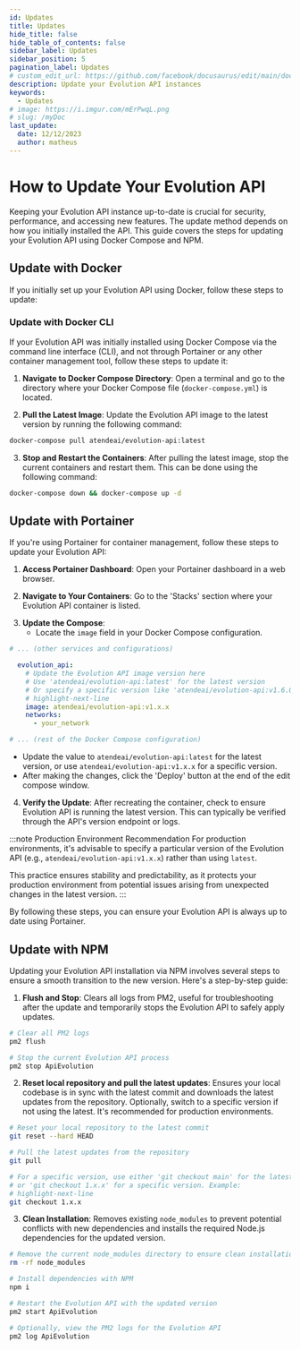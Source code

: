 ```yaml
---
id: Updates
title: Updates
hide_title: false
hide_table_of_contents: false
sidebar_label: Updates
sidebar_position: 5
pagination_label: Updates
# custom_edit_url: https://github.com/facebook/docusaurus/edit/main/docs/api-doc-markdown.md
description: Update your Evolution API instances
keywords:
  - Updates
# image: https://i.imgur.com/mErPwqL.png
# slug: /myDoc
last_update:
  date: 12/12/2023
  author: matheus
---
```


# How to Update Your Evolution API

Keeping your Evolution API instance up-to-date is crucial for security, performance, and accessing new features. The update method depends on how you initially installed the API. This guide covers the steps for updating your Evolution API using Docker Compose and NPM.

## Update with Docker

If you initially set up your Evolution API using Docker, follow these steps to update:

### Update with Docker CLI

If your Evolution API was initially installed using Docker Compose via the command line interface (CLI), and not through Portainer or any other container management tool, follow these steps to update it:

1. **Navigate to Docker Compose Directory**: Open a terminal and go to the directory where your Docker Compose file (`docker-compose.yml`) is located.

2. **Pull the Latest Image**: Update the Evolution API image to the latest version by running the following command:

```bash title="CLI"
docker-compose pull atendeai/evolution-api:latest
```

3. **Stop and Restart the Containers**: After pulling the latest image, stop the current containers and restart them. This can be done using the following command:

```bash title="CLI"
docker-compose down && docker-compose up -d

```

## Update with Portainer

If you're using Portainer for container management, follow these steps to update your Evolution API:

1. **Access Portainer Dashboard**: Open your Portainer dashboard in a web browser.

2. **Navigate to Your Containers**: Go to the 'Stacks' section where your Evolution API container is listed.

<!-- ![Portainer Interface](/public/images/01-portainer.png) -->

3. **Update the Compose**:
   - Locate the `image` field in your Docker Compose configuration.

```yaml title="https://portainer.yourdomain.com/#!/1/docker/stacks/evolution"
# ... (other services and configurations)

  evolution_api:
    # Update the Evolution API image version here
    # Use 'atendeai/evolution-api:latest' for the latest version
    # Or specify a specific version like 'atendeai/evolution-api:v1.6.0'
    # highlight-next-line
    image: atendeai/evolution-api:v1.x.x
    networks:
      - your_network

# ... (rest of the Docker Compose configuration)
```

   - Update the value to `atendeai/evolution-api:latest` for the latest version, or use `atendeai/evolution-api:v1.x.x` for a specific version.
   - After making the changes, click the 'Deploy' button at the end of the edit compose window.

<!-- ![Portainer Interface](/public/images/02-portainer.png) -->

4. **Verify the Update**: After recreating the container, check to ensure Evolution API is running the latest version. This can typically be verified through the API's version endpoint or logs.

:::note Production Environment Recommendation
For production environments, it's advisable to specify a particular version of the Evolution API (e.g., `atendeai/evolution-api:v1.x.x`) rather than using `latest`.

This practice ensures stability and predictability, as it protects your production environment from potential issues arising from unexpected changes in the latest version.
:::

By following these steps, you can ensure your Evolution API is always up to date using Portainer.

## Update with NPM

Updating your Evolution API installation via NPM involves several steps to ensure a smooth transition to the new version. Here's a step-by-step guide:

1. **Flush and Stop**: Clears all logs from PM2, useful for troubleshooting after the update and temporarily stops the Evolution API to safely apply updates.

```bash title="CLI"
# Clear all PM2 logs
pm2 flush

# Stop the current Evolution API process
pm2 stop ApiEvolution
```

2. **Reset local repository and pull the latest updates**: Ensures your local codebase is in sync with the latest commit and downloads the latest updates from the repository. Optionally, switch to a specific version if not using the latest. It's recommended for production environments.

```bash title="CLI"
# Reset your local repository to the latest commit
git reset --hard HEAD

# Pull the latest updates from the repository
git pull

# For a specific version, use either 'git checkout main' for the latest, 
# or 'git checkout 1.x.x' for a specific version. Example:
# highlight-next-line
git checkout 1.x.x
```

3. **Clean Installation**: Removes existing `node_modules` to prevent potential conflicts with new dependencies and installs the required Node.js dependencies for the updated version.


```bash title="CLI"
# Remove the current node_modules directory to ensure clean installation
rm -rf node_modules

# Install dependencies with NPM
npm i

# Restart the Evolution API with the updated version
pm2 start ApiEvolution

# Optionally, view the PM2 logs for the Evolution API
pm2 log ApiEvolution
```